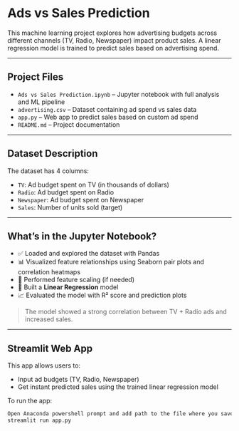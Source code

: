 # Ads vs Sales Prediction

This machine learning project explores how advertising budgets across different channels (TV, Radio, Newspaper) impact product sales. A linear regression model is trained to predict sales based on advertising spend.

---

## Project Files

- `Ads vs Sales Prediction.ipynb` – Jupyter notebook with full analysis and ML pipeline
- `advertising.csv` – Dataset containing ad spend vs sales data
- `app.py` – Web app to predict sales based on custom ad spend
- `README.md` – Project documentation

---

##  Dataset Description

The dataset has 4 columns:
- `TV`: Ad budget spent on TV (in thousands of dollars)
- `Radio`: Ad budget spent on Radio
- `Newspaper`: Ad budget spent on Newspaper
- `Sales`: Number of units sold (target)

---

## What’s in the Jupyter Notebook?

- ✅ Loaded and explored the dataset with Pandas
- 📊 Visualized feature relationships using Seaborn pair plots and correlation heatmaps
- 🧼 Performed feature scaling (if needed)
- 🤖 Built a **Linear Regression** model
- 📈 Evaluated the model with R² score and prediction plots

> The model showed a strong correlation between TV + Radio ads and increased sales.

---

## Streamlit Web App

This app allows users to:
- Input ad budgets (TV, Radio, Newspaper)
- Get instant predicted sales using the trained linear regression model

To run the app:

```bash
Open Anaconda powershell prompt and add path to the file where you saved your streamlit code, you can write your streamlit code in pycharm or in notepad but u need to install pycharm for the code and then give instruction in the powershell prompt as given below.
streamlit run app.py

